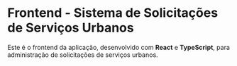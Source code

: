 # Frontend - Sistema de Solicitações de Serviços Urbanos

Este é o frontend da aplicação, desenvolvido com **React** e **TypeScript**, para administração de solicitações de serviços urbanos.
